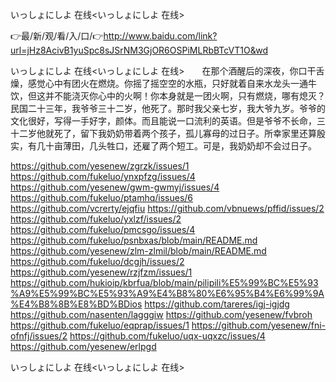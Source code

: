 いっしょにしよ 在线<いっしょにしよ 在线>

👉最/新/观/看/入/口/👉http://www.baidu.com/link?url=jHz8AcivB1yuSpc8sJSrNM3GjOR6OSPiMLRbBTcVT1O&wd

いっしょにしよ 在线<いっしょにしよ 在线>　　在那个酒醒后的深夜，你口干舌燥，感觉心中有团火在燃烧。你摇了摇空空的水瓶，只好就着自来水龙头一通牛饮，但这并不能浇灭你心中的火啊！你本身就是一团火啊，只有燃烧，哪有熄灭？
民国二十三年，我爷爷三十二岁，他死了。那时我父亲七岁，我大爷九岁。爷爷的文化很好，写得一手好字，颜体。而且能说一口流利的英语。但是爷爷不长命，三十二岁他就死了，留下我奶奶带着两个孩子，孤儿寡母的过日子。所幸家里还算殷实，有几十亩薄田，几头牲口，还雇了两个短工。可是，我奶奶却不会过日子。


https://github.com/yesenew/zgrzk/issues/1
https://github.com/fukeluo/ynxpfzg/issues/4
https://github.com/yesenew/gwm-gwmyj/issues/4
https://github.com/fukeluo/ptamhq/issues/6
https://github.com/vcrerty/ejqfiu
https://github.com/vbnuews/pffid/issues/2
https://github.com/fukeluo/yxlzf/issues/2
https://github.com/fukeluo/pmcsgo/issues/4
https://github.com/fukeluo/psnbxas/blob/main/README.md
https://github.com/yesenew/zlm-zlmil/blob/main/README.md
https://github.com/fukeluo/dcgjh/issues/2
https://github.com/yesenew/rzjfzm/issues/1
https://github.com/hukioip/kbrfua/blob/main/pilipili%E5%99%BC%E5%93%A9%E5%99%BC%E5%93%A9%E4%B8%80%E6%95%B4%E6%99%9A%E4%B8%8B%E8%BD%BDios
https://github.com/tareres/igj-igjdg
https://github.com/nasenten/lagggiw
https://github.com/yesenew/fvbroh
https://github.com/fukeluo/eqprap/issues/1
https://github.com/yesenew/fni-ofnfj/issues/2
https://github.com/fukeluo/uqx-uqxzc/issues/4
https://github.com/yesenew/erlpgd

いっしょにしよ 在线&lt;いっしょにしよ 在线>
